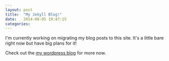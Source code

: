 ```yaml
---
layout: post
title:  "My Jekyll Blog!"
date:   2014-08-05 19:47:15
categories: 
---
```


I'm currently working on migrating my blog posts to this site. It's a little bare right now but have big plans for it!

Check out the [my wordpress blog][jekyll] for more now.

[jekyll]:    http://shawnleberknight.wordpress.com/
